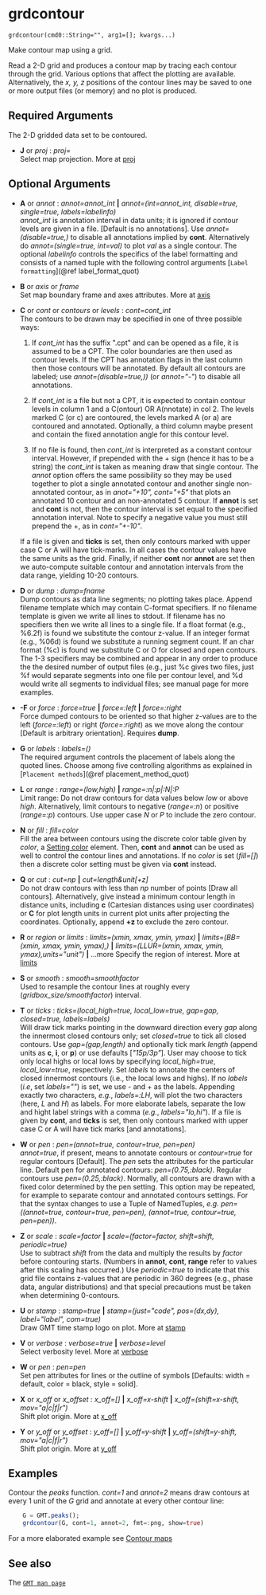 # grdcontour

	grdcontour(cmd0::String="", arg1=[]; kwargs...)

Make contour map using a grid.

Read a 2-D grid and produces a contour map by tracing each contour through the grid. Various options
that affect the plotting are available. Alternatively, the *x, y, z* positions of the contour lines may be
saved to one or more output files (or memory) and no plot is produced.

Required Arguments
------------------

The 2-D gridded data set to be contoured.

- **J** or *proj* : *proj=<parameters>*\
   Select map projection. More at [proj](@ref)

Optional Arguments
------------------

- **A** or *annot* : *annot=annot_int* **|** *annot=(int=annot_int, disable=true, single=true, labels=labelinfo)*\
  *annot_int* is annotation interval in data units; it is ignored if contour levels are given in a file.
  [Default is no annotations]. Use *annot=(disable=true,)* to disable all annotations implied by **cont**.
  Alternatively do *annot=(single=true, int=val)* to plot *val* as a single contour. The optional *labelinfo* controls the specifics of the label formatting and consists of a named tuple with the following control arguments [`Label formatting`](@ref label_format_quot)

- **B** or *axis* or *frame*\
  Set map boundary frame and axes attributes. More at [axis](@ref)

- **C** or *cont* or *contours* or *levels* : *cont=cont_int*\
  The contours to be drawn may be specified in one of three possible ways:

   1. If *cont_int* has the suffix ".cpt" and can be opened as a file, it is assumed to be a CPT.
      The color boundaries are then used as contour levels. If the CPT has annotation flags in the
      last column then those contours will be annotated. By default all contours are labeled;
      use *annot=(disable=true,))* (or *annot="-"*) to disable all annotations.

   2. If *cont_int* is a file but not a CPT, it is expected to contain contour levels in column 1 and a
      C(ontour) OR A(nnotate) in col 2. The levels marked C (or c) are contoured, the levels marked A
      (or a) are contoured and annotated. Optionally, a third column maybe present and contain the
      fixed annotation angle for this contour level.

   3. If no file is found, then *cont_int* is interpreted as a constant contour interval. However,
      if prepended with the + sign (hence it has to be a string) the *cont_int* is taken as meaning draw that
      single contour. The *annot* option offers the same possibility so they may be used together to plot a
      single annotated contour and another single non-annotated contour, as in *anot="+10", cont="+5"* that
      plots an annotated 10 contour and an non-annotated 5 contour.
      If **annot** is set and **cont** is not, then the contour interval is set equal to the specified
      annotation interval. Note to specify a negative value you must still prepend the +, as in *cont="+-10"*.

  If a file is given and **ticks** is set, then only contours marked with upper case C or A will have tick-marks. In all cases the contour values have the same units as the grid. Finally, if neither **cont** nor **annot** are set then we auto-compute suitable contour and annotation intervals from the data range, yielding 10-20 contours.

- **D** or *dump* : *dump=fname*\
  Dump contours as data line segments; no plotting takes place. Append filename template which may contain
  C-format specifiers. If no filename template is given we write all lines to stdout. If filename has no
  specifiers then we write all lines to a single file. If a float format (e.g., %6.2f) is found we substitute
  the contour z-value. If an integer format (e.g., %06d) is found we substitute a running segment count. If
  an char format (%c) is found we substitute C or O for closed and open contours. The 1-3 specifiers may be
  combined and appear in any order to produce the the desired number of output files (e.g., just %c gives
  two files, just %f would separate segments into one file per contour level, and %d would write all segments
  to individual files; see manual page for more examples.

- **-F** or *force* : *force=true* **|** *force=:left* **|** *force=:right*\
  Force dumped contours to be oriented so that higher z-values are to the left (*force=:left*) or right
  (*force=:right*) as we move along the contour [Default is arbitrary orientation]. Requires **dump**.

- **G** or *labels* : *labels=()*\
  The required argument controls the placement of labels along the quoted lines. Choose among five
  controlling algorithms as explained in [`Placement methods`](@ref placement_method_quot)

- **L** or *range* : *range=(low,high)* **|** *range=:n|:p|:N|:P*\
  Limit range: Do not draw contours for data values below *low* or above *high*.  Alternatively,
  limit contours to negative (*range=:n*) or positive (*range=:p*) contours. Use upper case *N* or *P*
  to include the zero contour.

- **N** or *fill* : *fill=color*\
  Fill the area between contours using the discrete color table given by *color*, a [Setting color](@ref) element.
  Then, **cont** and **annot** can be used as well to control the contour lines and annotations. If no *color*
  is set (*fill=[]*) then a discrete color setting must be given via **cont** instead.

- **Q** or *cut* : *cut=np* **|** *cut=length&unit[+z]*\
  Do not draw contours with less than *np* number of points [Draw all contours]. Alternatively, give
  instead a minimum contour length in distance units, including **c** (Cartesian distances using user
  coordinates) or **C** for plot length units in current plot units after projecting the coordinates.
  Optionally, append **+z** to exclude the zero contour.

- **R** or *region* or *limits* : *limits=(xmin, xmax, ymin, ymax)* **|** *limits=(BB=(xmin, xmax, ymin, ymax),)*
   **|** *limits=(LLUR=(xmin, xmax, ymin, ymax),units="unit")* **|** ...more 
   Specify the region of interest. More at [limits](@ref)

- **S** or *smooth* : *smooth=smoothfactor*\
  Used to resample the contour lines at roughly every (*gridbox_size/smoothfactor*) interval.

- **T** or *ticks* : *ticks=(local_high=true, local_low=true, gap=gap, closed=true, labels=labels)*\
  Will draw tick marks pointing in the downward direction every *gap* along the innermost closed contours only;
  set *closed=true* to tick all closed contours. Use *gap=(gap,length)* and optionally tick mark *length*
  (append units as **c**, **i**, or **p**) or use defaults [*"15p/3p"*]. User may choose to tick only local
  highs or local lows by specifying *local_high=true*, *local_low=true*, respectively. Set *labels* to
  annotate the centers of closed innermost contours (i.e., the local lows and highs). If no *labels* (*i.e*,
  set *labels=""*) is set, we use - and + as the labels. Appending exactly two characters, *e.g.*, *labels=:LH*,
  will plot the two characters (here, *L* and *H*) as labels. For more elaborate labels, separate the low and hight
  label strings with a comma (*e.g.*, *labels="lo,hi"*). If a file is given by **cont**, and **ticks** is set,
  then only contours marked with upper case C or A will have tick marks [and annotations]. 


- **W** or *pen* : *pen=(annot=true, contour=true, pen=pen)*\
  *annot=true*, if present, means to annotate contours or *contour=true* for regular contours [Default].
  The *pen* sets the attributes for the particular line. Default pen for annotated contours: *pen=(0.75,:black)*.
  Regular contours use *pen=(0.25,:black)*. Normally, all contours are drawn with a fixed color determined by
  the pen setting. This option may be repeated, for example to separate contour and annotated contours settings.
  For that the syntax changes to use a Tuple of NamedTuples, *e.g.*  *pen=((annot=true, contour=true, pen=pen), (annot=true, contour=true, pen=pen))*.

- **Z** or *scale* : *scale=factor* **|** *scale=(factor=factor, shift=shift, periodic=true)*\
  Use to subtract *shift* from the data and multiply the results by *factor* before contouring starts.
  (Numbers in **annot**, **cont**, **range** refer to values after this scaling has occurred.) Use *periodic=true*
  to indicate that this grid file contains z-values that are periodic in 360 degrees (e.g., phase data, angular distributions) and that special precautions must be taken when determining 0-contours.

- **U** or *stamp* : *stamp=true* **|** *stamp=(just="code", pos=(dx,dy), label="label", com=true)*\
   Draw GMT time stamp logo on plot. More at [stamp](@ref)

- **V** or *verbose* : *verbose=true* **|** *verbose=level*\
   Select verbosity level. More at [verbose](@ref)

- **W** or *pen* : *pen=pen*\
   Set pen attributes for lines or the outline of symbols [Defaults: width = default, color = black, style = solid].

- **X** or *x_off* or *x_offset* : *x_off=[]* **|** *x_off=x-shift* **|** *x_off=(shift=x-shift, mov="a|c|f|r")*\
   Shift plot origin. More at [x_off](@ref)

- **Y** or *y_off* or *y_offset* : *y_off=[]* **|** *y_off=y-shift* **|** *y_off=(shift=y-shift, mov="a|c|f|r")*\
   Shift plot origin. More at [y_off](@ref)

Examples
--------

Contour the *peaks* function. *cont=1* and *annot=2* means draw contours at every 1 unit of the *G*
grid and annotate at every other contour line:

```julia
    G = GMT.peaks();
    grdcontour(G, cont=1, annot=2, fmt=:png, show=true)
```

For a more elaborated example see [Contour maps](@ref)

See also
--------

The [`GMT man page`](https://www.generic-mapping-tools.org/gmt/dev/grdcontour_classic.html)